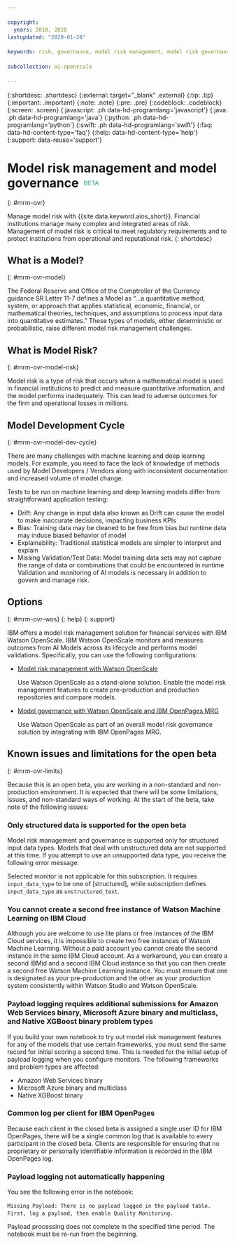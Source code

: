 ```yaml
---

copyright:
  years: 2018, 2020
lastupdated: "2020-01-28"

keywords: risk, governance, model risk management, model risk governance

subcollection: ai-openscale

---
```


{:shortdesc: .shortdesc}
{:external: target="_blank" .external}
{:tip: .tip}
{:important: .important}
{:note: .note}
{:pre: .pre}
{:codeblock: .codeblock}
{:screen: .screen}
{:javascript: .ph data-hd-programlang='javascript'}
{:java: .ph data-hd-programlang='java'}
{:python: .ph data-hd-programlang='python'}
{:swift: .ph data-hd-programlang='swift'}
{:faq: data-hd-content-type='faq'}
{:help: data-hd-content-type='help'}
{:support: data-reuse='support'}


# Model risk management and model governance ![beta tag](images/beta.png)
{: #mrm-ovr}

Manage model risk with {{site.data.keyword.aios_short}}. Financial institutions manage many complex and integrated areas of risk. Management of model risk is critical to meet regulatory requirements and to protect institutions from operational and reputational risk.
{: shortdesc}

## What is a Model?
{: #mrm-ovr-model}

The Federal Reserve and Office of the Comptroller of the Currency guidance SR Letter 11-7 defines a Model as “…a quantitative method, system, or approach that applies statistical, economic, financial, or mathematical theories, techniques, and assumptions to process input data into quantitative estimates.” 
These types of models, either deterministic or probabilistic, raise different model risk management challenges.

## What is Model Risk? 
{: #mrm-ovr-model-risk}

Model risk is a type of risk that occurs when a mathematical model is used in financial institutions to predict and measure quantitative information, and the model performs inadequately. This can lead to adverse outcomes for the firm and operational losses in millions. 

## Model Development Cycle
{: #mrm-ovr-model-dev-cycle}

There are many challenges with machine learning and deep learning models. For example, you need to face the lack of knowledge of methods used by Model Developers / Vendors along with inconsistent documentation and increased volume of model change.

Tests to be run on machine learning and deep learning models differ from straightforward application testing: 

- Drift: Any change in input data also known as Drift can cause the model to make inaccurate decisions, impacting business KPIs 
- Bias: Training data may be cleaned to be free from bias but runtime data may induce biased behavior of model 
- Explainability: Traditional statistical models are simpler to interpret and explain 
- Missing Validation/Test Data: Model training data sets may not capture the range of data or combinations that could be encountered in runtime 
Validation and monitoring of AI models is necessary in addition to govern and manage risk.

## Options
{: #mrm-ovr-wos}
{: help} 
{: support}

IBM offers a model risk management solution for financial services with IBM Watson OpenScale. IBM Watson OpenScale monitors and measures outcomes from AI Models across its lifecycle and performs model validations. Specifically, you can use the following configurations:

- [Model risk management with Watson OpenScale](/docs/services/ai-openscale?topic=ai-openscale-mrm-risk-wos-only)

  Use Watson OpenScale as a stand-alone solution. Enable the model risk management features to create pre-production and production repositories and compare models.

- [Model governance with Watson OpenScale and IBM OpenPages MRG](/docs/services/ai-openscale?topic=ai-openscale-mrm-risk-openpages-mrg)
  
  Use Watson OpenScale as part of an overall model risk governance solution by integrating with IBM OpenPages MRG.

## Known issues and limitations for the open beta
{: #mrm-ovr-limits}

Because this is an open beta, you are working in a non-standard and non-production environment. It is expected that there will be some limitations, issues, and non-standard ways of working. At the start of the beta, take note of the following issues:

### Only structured data is supported for the open beta

Model risk management and governance is supported only for structured input data types. Models that deal with unstructured data are not supported at this time. If you attempt to use an unsupported data type, you receive the following error message:

Selected monitor is not applicable for this subscription. It requires `input_data_type` to be one of [structured], while subscription defines `input_data_type` as `unstructured_text`.

### You cannot create a second free instance of Watson Machine Learning on IBM Cloud

Although you are welcome to use lite plans or free instances of the IBM Cloud services, it is impossible to create two free instances of Watson Machine Learning. Without a paid account you cannot create the second instance in the same IBM Cloud account. As a workaround, you can create a second IBMid and a second IBM Cloud instance so that you can then create a second free Watson Machine Learning instance. You must ensure that one is designated as your pre-production and the other as your production system consistently within Watson Studio and Watson OpenScale.

### Payload logging requires additional submissions for Amazon Web Services binary, Microsoft Azure binary and multiclass, and Native XGBoost binary problem types

If you build your own notebook to try out model risk management features for any of the models that use certain frameworks, you must send the same record for initial scoring a second time. This is needed for the initial setup of payload logging when you configure monitors. The following frameworks and problem types are affected:

- Amazon Web Services binary
- Microsoft Azure binary and multiclass
- Native XGBoost binary

### Common log per client for IBM OpenPages

Because each client in the closed beta is assigned a single user ID for IBM OpenPages, there will be a single common log that is available to every participant in the closed beta. Clients are responsible for ensuring that no proprietary or personally identifiable information is recorded in the IBM OpenPages log.

### Payload logging not automatically happening

You see the following error in the notebook:

`Missing Payload: There is no payload logged in the payload table. First, log a payload, then enable Quality Monitoring.`

Payload processing does not complete in the specified time period. The notebook must be re-run from the beginning.
